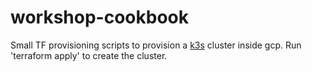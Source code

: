 # workshop-cookbook

Small TF provisioning scripts to provision a [k3s](https://k3s.io/) cluster inside gcp. Run 'terraform apply' to create the cluster. 
